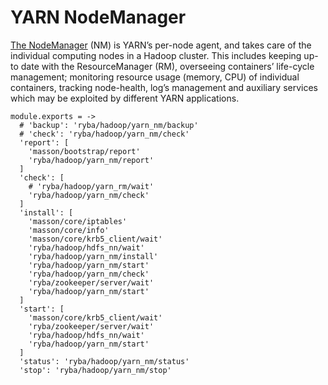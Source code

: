 
# YARN NodeManager

[The NodeManager](http://hadoop.apache.org/docs/current/hadoop-yarn/hadoop-yarn-site/YARN.htm) (NM) is YARN’s per-node agent,
and takes care of the individual
computing nodes in a Hadoop cluster. This includes keeping up-to date with the
ResourceManager (RM), overseeing containers’ life-cycle management; monitoring
resource usage (memory, CPU) of individual containers, tracking node-health,
log’s management and auxiliary services which may be exploited by different YARN
applications.

    module.exports = ->
      # 'backup': 'ryba/hadoop/yarn_nm/backup'
      # 'check': 'ryba/hadoop/yarn_nm/check'
      'report': [
        'masson/bootstrap/report'
        'ryba/hadoop/yarn_nm/report'
      ]
      'check': [
        # 'ryba/hadoop/yarn_rm/wait'
        'ryba/hadoop/yarn_nm/check'
      ]
      'install': [
        'masson/core/iptables'
        'masson/core/info'
        'masson/core/krb5_client/wait'
        'ryba/hadoop/hdfs_nn/wait'
        'ryba/hadoop/yarn_nm/install'
        'ryba/hadoop/yarn_nm/start'
        'ryba/hadoop/yarn_nm/check'
        'ryba/zookeeper/server/wait'
        'ryba/hadoop/yarn_nm/start'
      ]
      'start': [
        'masson/core/krb5_client/wait'
        'ryba/zookeeper/server/wait'
        'ryba/hadoop/hdfs_nn/wait'
        'ryba/hadoop/yarn_nm/start'
      ]
      'status': 'ryba/hadoop/yarn_nm/status'
      'stop': 'ryba/hadoop/yarn_nm/stop'
